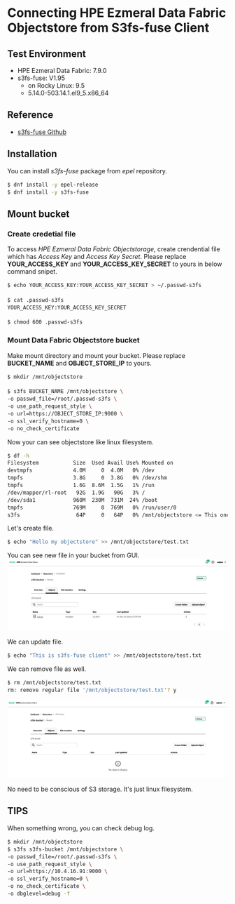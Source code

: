 # Connecting HPE Ezmeral Data Fabric Objectstore from S3fs-fuse Client

## Test Environment
- HPE Ezmeral Data Fabric: 7.9.0
- s3fs-fuse: V1.95
  - on Rocky Linux: 9.5
  - 5.14.0-503.14.1.el9_5.x86_64

## Reference
- [s3fs-fuse Github](https://github.com/s3fs-fuse/s3fs-fuse)

## Installation
You can install *s3fs-fuse* package from *epel* repository.

```bash
$ dnf install -y epel-release
$ dnf install -y s3fs-fuse
```

## Mount bucket
### Create credetial file
To access *HPE Ezmeral Data Fabric Objectstorage*, create crendential file which has *Access Key* and *Access Key Secret*. Please replace **YOUR\_ACCESS\_KEY** and **YOUR\_ACCESS\_KEY\_SECRET** to yours in below command snipet.

```bash
$ echo YOUR_ACCESS_KEY:YOUR_ACCESS_KEY_SECRET > ~/.passwd-s3fs

$ cat .passwd-s3fs 
YOUR_ACCESS_KEY:YOUR_ACCESS_KEY_SECRET

$ chmod 600 .passwd-s3fs 
```

### Mount Data Fabric Objectstore bucket
Make mount directory and mount your bucket. Please replace **BUCKET\_NAME** and **OBJECT\_STORE\_IP** to yours.

```bash
$ mkdir /mnt/objectstore

$ s3fs BUCKET_NAME /mnt/objectstore \
-o passwd_file=/root/.passwd-s3fs \
-o use_path_request_style \
-o url=https://OBJECT_STORE_IP:9000 \
-o ssl_verify_hostname=0 \
-o no_check_certificate 
```

Now your can see objectstore like linux filesystem.

```bash
$ df -h
Filesystem           Size  Used Avail Use% Mounted on
devtmpfs             4.0M     0  4.0M   0% /dev
tmpfs                3.8G     0  3.8G   0% /dev/shm
tmpfs                1.6G  8.6M  1.5G   1% /run
/dev/mapper/rl-root   92G  1.9G   90G   3% /
/dev/sda1            960M  230M  731M  24% /boot
tmpfs                769M     0  769M   0% /run/user/0
s3fs                  64P     0   64P   0% /mnt/objectstore <= This one
```

Let's create file.

```bash
$ echo "Hello my objectstore" >> /mnt/objectstore/test.txt
```

You can see new file in your bucket from GUI.
![](pics/objectstore01.png)

We can update file.

```bash
$ echo "This is s3fs-fuse client" >> /mnt/objectstore/test.txt
```

We can remove file as well.

```bash
$ rm /mnt/objectstore/test.txt
rm: remove regular file '/mnt/objectstore/test.txt'? y
```
![](pics/objectstore02.png)

No need to be conscious of S3 storage. It's just linux filesystem.

## TIPS
When something wrong, you can check debug log.

```bash
$ mkdir /mnt/objectstore
$ s3fs s3fs-bucket /mnt/objectstore \
-o passwd_file=/root/.passwd-s3fs \
-o use_path_request_style \
-o url=https://10.4.16.91:9000 \
-o ssl_verify_hostname=0 \
-o no_check_certificate \
-o dbglevel=debug -f 
```